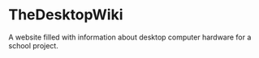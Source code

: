 # TheDesktopWiki
A website filled with information about desktop computer hardware for a school project.
